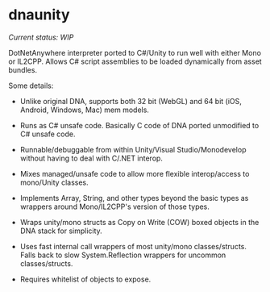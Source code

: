 # dnaunity

*Current status: WIP*

DotNetAnywhere interpreter ported to C#/Unity to run well with either Mono or IL2CPP.  Allows C# script assemblies
to be loaded dynamically from asset bundles.

Some details:

- Unlike original DNA, supports both 32 bit (WebGL) and 64 bit (iOS, Android, Windows, Mac) mem models.

- Runs as C# unsafe code.  Basically C code of DNA ported unmodified to C# unsafe code.

- Runnable/debuggable from within Unity/Visual Studio/Monodevelop without having to deal with C/.NET interop.

- Mixes managed/unsafe code to allow more flexible interop/access to mono/Unity classes.

- Implements Array, String, and other types beyond the basic types as wrappers around Mono/IL2CPP's
  version of those types.
  
- Wraps unity/mono structs as Copy on Write (COW) boxed objects in the DNA stack for simplicity.

- Uses fast internal call wrappers of most unity/mono classes/structs.  Falls back to slow System.Reflection wrappers for
  uncommon classes/structs.
  
- Requires whitelist of objects to expose.

